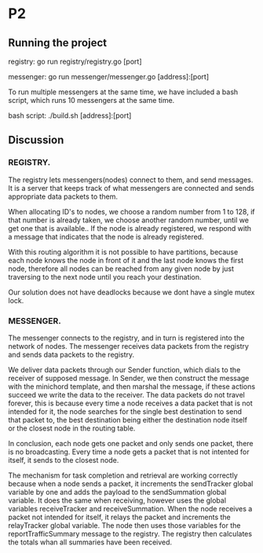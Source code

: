 # P2

## Running the project

registry:
go run registry/registry.go [port]

messenger:
go run messenger/messenger.go [address]:[port]

To run multiple messengers at the same time,
we have included a bash script, which runs 10 messengers at the same time.

bash script: ./build.sh [address]:[port]

## Discussion

### REGISTRY.

The registry lets messengers(nodes) connect to them, and send messages.
It is a server that keeps track of what messengers are connected and sends appropriate data packets to them.

When allocating ID's to nodes, we choose a random number from 1 to 128, if that number is already taken, we choose another random number, until we get one that is available..
If the node is already registered, we respond with a message that indicates that the node is already registered.

With this routing algorithm it is not possible to have partitions, because each node knows the node in front of it and the last node knows the first node, therefore all nodes can be reached from any given node by just traversing to the next node until you reach your destination.

Our solution does not have deadlocks because we dont have a single mutex lock.

### MESSENGER.

The messenger connects to the registry, and in turn is registered into the network of nodes.
The messenger receives data packets from the registry and sends data packets to the registry.

We deliver data packets through our Sender function, which dials to the receiver of supposed message.
In Sender, we then construct the message with the minichord template, and then marshal the message,
if these actions succeed we write the data to the receiver. The data packets do not travel forever,
this is because every time a node receives a data packet that is not intended for it, the node searches for the single best destination to send that packet to, the best destination being either the destination node itself or the closest node in the routing table.

In conclusion, each node gets one packet and only sends one packet, there is no broadcasting. Every time a node gets a packet that is not intented for itself, it sends to the closest node.

The mechanism for task completion and retrieval are working correctly because when a node sends a packet, it increments the sendTracker global variable by one and adds the payload to the sendSummation global variable. It does the same when receiving, however uses the global variables receiveTracker and receiveSummation. When the node receives a packet not intended for itself, it relays the packet and increments the relayTracker global variable. The node then uses those variables for the reportTrafficSummary message to the registry. The registry then calculates the totals whan all summaries have been received.
